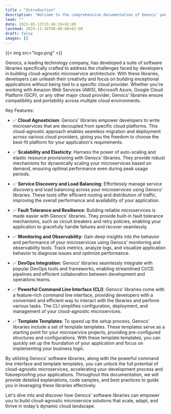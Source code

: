 ```yaml
---
title : "Introduction"
description: "Welcome to the comprehensive documentation of Genocs' powerful software libraries designed to revolutionize the development of cloud-agnostic microservice solutions. In this guide, we will explore the various capabilities and features offered by these libraries, empowering you to create robust and scalable applications that seamlessly adapt to any cloud environment."
lead: ""
date: 2023-05-13T15:40:19+02:00
lastmod: 2024-11-16T00:00:00+02:00
draft: false
images: []
---
```


{{< img src="logo.png" >}}

Genocs, a leading technology company, has developed a suite of software libraries specifically crafted to address the challenges faced by developers in building cloud-agnostic microservice architecture. With these libraries, developers can unleash their creativity and focus on building exceptional applications without being tied to a specific cloud provider. Whether you're working with Amazon Web Services (AWS), Microsoft Azure, Google Cloud Platform (GCP), or any other major cloud provider, Genocs' libraries ensure compatibility and portability across multiple cloud environments.


Key Features:

- :white_check_mark: **Cloud Agnosticism**: Genocs' libraries empower developers to write microservices that are decoupled from specific cloud platforms. This cloud-agnostic approach enables seamless migration and deployment across various cloud providers, giving you the freedom to choose the best-fit platform for your application's requirements.

- :white_check_mark: **Scalability and Elasticity**: Harness the power of auto-scaling and elastic resource provisioning with Genocs' libraries. They provide robust mechanisms for dynamically scaling your microservices based on demand, ensuring optimal performance even during peak usage periods.

- :white_check_mark: **Service Discovery and Load Balancing**: Effortlessly manage service discovery and load balancing across your microservices using Genocs' libraries. These tools offer efficient routing and distribution of traffic, improving the overall performance and availability of your application.

- :white_check_mark: **Fault Tolerance and Resilience**: Building reliable microservices is made easier with Genocs' libraries. They provide built-in fault tolerance mechanisms, such as circuit breakers and retry policies, enabling your application to gracefully handle failures and recover seamlessly.

- :white_check_mark: **Monitoring and Observability**: Gain deep insights into the behavior and performance of your microservices using Genocs' monitoring and observability tools. Track metrics, analyze logs, and visualize application behavior to diagnose issues and optimize performance.

- :white_check_mark: **DevOps Integration**: Genocs' libraries seamlessly integrate with popular DevOps tools and frameworks, enabling streamlined CI/CD pipelines and efficient collaboration between development and operations teams.

- :white_check_mark: **Powerful Command Line Interface (CLI)**: Genocs' libraries come with a feature-rich command line interface, providing developers with a convenient and efficient way to interact with the libraries and perform various tasks. The CLI simplifies configuration, deployment, and management of your cloud-agnostic microservices.

- :white_check_mark: **Template Templates**: To speed up the setup process, Genocs' libraries include a set of template templates. These templates serve as a starting point for your microservice projects, providing pre-configured structures and configurations. With these template templates, you can quickly set up the foundation of your application and focus on implementing your business logic.

By utilizing Genocs' software libraries, along with the powerful command line interface and template templates, you can unlock the full potential of cloud-agnostic microservices, accelerating your development process and futureproofing  your applications. Throughout this documentation, we will provide detailed explanations, code samples, and best practices to guide you in leveraging these libraries effectively.

Let's dive into and discover how Genocs' software libraries can empower you to build cloud-agnostic microservice solutions that scale, adapt, and thrive in today's dynamic cloud landscape.
